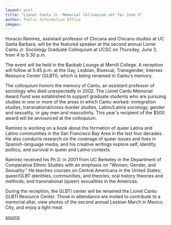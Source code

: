 ```yaml
---
layout: post
title: "Lionel Cantu Jr. Memorial Colloquium set for June 3"
author: Public Information Office
images:
---
```


Horacio Ramirez, assistant professor of Chicana and Chicano studies at UC Santa Barbara, will be the featured speaker at the second annual Lionel Cantu Jr. Sociology Graduate Colloquium at UCSC on Thursday, June 3, from 4 to 5:30 p.m.  

The event will be held in the Baobab Lounge at Merrill College. A reception will follow at 5:45 p.m. at the Gay, Lesbian, Bisexual, Transgender, Intersex Resource Center (GLBTI), which is being renamed in Cantu's memory.  

The colloquium honors the memory of Cantu, an assistant professor of sociology who died unexpectedly in 2002. The Lionel Cantu Memorial Award Fund was established to support graduate students who are pursuing studies in one or more of the areas in which Cantu worked: immigration studies, transnational/cross-border studies, Latino/Latina sociology, gender and sexuality, or gay men and masculinity. This year's recipient of the $500 award will be announced at the colloquium.  

Ramirez is working on a book about the formation of queer Latina and Latino communities in the San Francisco Bay Area in the last four decades. He also conducts research on the coverage of queer issues and lives in Spanish-language media, and his creative writings explore self, identity, politics, and survival in queer and Latino contexts.  

Ramirez received his Ph.D. in 2001 from UC Berkeley in the Department of Comparative Ethnic Studies with an emphasis on "Women, Gender, and Sexuality." He teaches courses on Central Americans in the United States; queer/GLBT identities, communities, and theories; oral history theories and methods; and transnational (queer) sexualities in the Americas.   

During the reception, the GLBTI center will be renamed the Lionel Cantu GLBTI Resource Center. Those in attendance are invited to contribute to a memorial altar, view photos of the second annual Lesbian March in Mexico City, and enjoy a light meal.

  
  

[source](http://www1.ucsc.edu/currents/03-04/05-31/colloquium.html "Permalink to colloquium")
